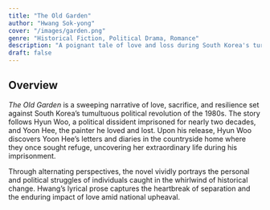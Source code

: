 ```yaml
---
title: "The Old Garden"
author: "Hwang Sok-yong"
cover: "/images/garden.png"
genre: "Historical Fiction, Political Drama, Romance"
description: "A poignant tale of love and loss during South Korea's turbulent transition from military dictatorship to democracy, following two lovers separated by political oppression and time."
draft: false
---
```


## Overview
*The Old Garden* is a sweeping narrative of love, sacrifice, and resilience set against South Korea’s tumultuous political revolution of the 1980s. The story follows Hyun Woo, a political dissident imprisoned for nearly two decades, and Yoon Hee, the painter he loved and lost. Upon his release, Hyun Woo discovers Yoon Hee’s letters and diaries in the countryside home where they once sought refuge, uncovering her extraordinary life during his imprisonment.

Through alternating perspectives, the novel vividly portrays the personal and political struggles of individuals caught in the whirlwind of historical change. Hwang’s lyrical prose captures the heartbreak of separation and the enduring impact of love amid national upheaval.



